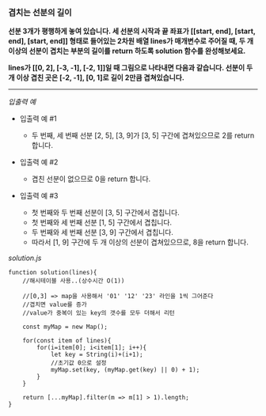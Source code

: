 ### 겹치는 선분의 길이

**선분 3개가 평행하게 놓여 있습니다. 세 선분의 시작과 끝 좌표가 [[start, end], [start, end], [start, end]] 형태로 들어있는 2차원 배열 lines가 매개변수로 주어질 때, 두 개 이상의 선분이 겹치는 부분의 길이를 return 하도록 solution 함수를 완성해보세요.**

**lines가 [[0, 2], [-3, -1], [-2, 1]]일 때 그림으로 나타내면 다음과 같습니다. 선분이 두 개 이상 겹친 곳은 [-2, -1], [0, 1]로 길이 2만큼 겹쳐있습니다.**

---

_입출력 예_

- 입출력 예 #1

  - 두 번째, 세 번째 선분 [2, 5], [3, 9]가 [3, 5] 구간에 겹쳐있으므로 2를 return 합니다.

- 입출력 예 #2

  - 겹친 선분이 없으므로 0을 return 합니다.

- 입출력 예 #3

  - 첫 번째와 두 번째 선분이 [3, 5] 구간에서 겹칩니다.
  - 첫 번째와 세 번째 선분 [1, 5] 구간에서 겹칩니다.
  - 두 번째와 세 번째 선분 [3, 9] 구간에서 겹칩니다.
  - 따라서 [1, 9] 구간에 두 개 이상의 선분이 겹쳐있으므로, 8을 return 합니다.

_solution.js_

```
function solution(lines){
    //해시테이블 사용..(상수시간 O(1))

    //[0,3] => map을 사용해서 '01' '12' '23' 라인을 1씩 그어준다
    //겹치면 value를 증가
    //value가 중복이 있는 key의 갯수를 모두 더해서 리턴

    const myMap = new Map();

    for(const item of lines){
        for(i=item[0]; i<item[1]; i++){
            let key = String(i)+(i+1);
            //초기값 0으로 설정
            myMap.set(key, (myMap.get(key) || 0) + 1);
        }
    }

    return [...myMap].filter(m => m[1] > 1).length;
}
```
